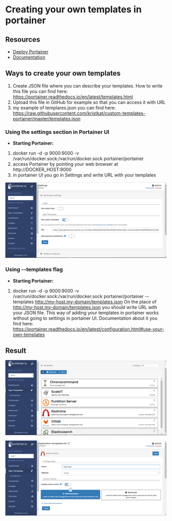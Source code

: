 # Creating your own templates in portainer

## Resources
* [Deploy Portainer](https://portainer.readthedocs.io/en/latest/deployment.html)
* [Documentation](https://portainer.readthedocs.io)

## Ways to create your own templates
1. Create JSON file where you can describe your templates. 
  How to write this file you can find here: https://portainer.readthedocs.io/en/latest/templates.html
2. Upload this file in GitHub for example so that you can access it with URL
3. my example of templares.json you can find here: https://raw.githubusercontent.com/kristkat/custom-templates-portainer/master/templates.json

### Using the settings section in Portainer UI 
* **Starting Portainer:**
1. docker run -d -p 9000:9000 -v /var/run/docker.sock:/var/run/docker.sock portainer/portainer
2. access Portainer by pointing your web browser at http://DOCKER_HOST:9000
3. in portainer UI you go in Settings and write URL with your templates
<p align="center">
  <img title="portainer" src='https://raw.githubusercontent.com/kristkat/custom-templates-portainer/master/settings.png' />
</p>

### Using --templates flag 
* **Starting Portainer:**
1. docker run -d -p 9000:9000 -v /var/run/docker.sock:/var/run/docker.sock portainer/portainer --templates http://my-host.my-domain/templates.json
On the place of  http://my-host.my-domain/templates.json you should write URL with your JSON file. 
This way of adding your templates in portainer works without going to settings in portainer UI.
Documentation about it you find here: https://portainer.readthedocs.io/en/latest/configuration.html#use-your-own-templates 

## Result
<p align="center">
  <img title="portainer" src='https://raw.githubusercontent.com/kristkat/custom-templates-portainer/master/result1.png' />
</p>
<p align="center">
  <img title="portainer" src='https://raw.githubusercontent.com/kristkat/custom-templates-portainer/master/result2.png' />
</p>

